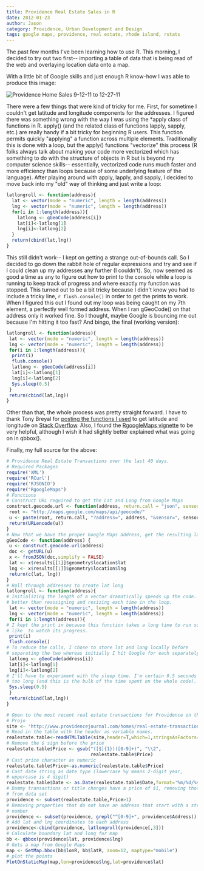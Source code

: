 ```yaml
---
title: Providence Real Estate Sales in R
date: 2012-01-23
author: Jason
category: Providence, Urban Development and Design
tags: google maps, providence, real estate, rhode island, rstats
---
```


The past few months I've been learning how to use R. This morning, I decided to try out two first-- importing a table of data that is being read of the web and overlaying location data onto a map.

With a little bit of Google skills and just enough R know-how I was able to produce this image:

![Providence Home Sales 9-12-11 to 12-27-11][]

There were a few things that were kind of tricky for me. First, for sometime I couldn't get latitude and longitude components for the addresses. I figured there was something wrong with the way I was using the \*apply class of functions in R. apply() (and the related class of functions lapply, sapply, etc.) are really handy if a bit tricky for beginning R users. This function permits quickly "applying" a function across multiple elements. Traditionally this is done with a loop, but the apply() functions "vectorize" this process (R folks always talk about making your code more vectorized which has something to do with the structure of objects in R but is beyond my computer science skills-- essentially, vectorized code runs much faster and more efficiency than loops because of some underlying feature of the language). After playing around with apply, lapply, and sapply, I decided to move back into my "old" way of thinking and just write a loop:

```r
latlongroll <- function(address){
  lat <- vector(mode = "numeric", length = length(address))
  lng <- vector(mode = "numeric", length = length(address))
  for(i in 1:length(address)){
    latlong <- gGeoCode(address[i])
    lat[i]<-latlong[1]
    lng[i]<-latlong[2]
  }
  return(cbind(lat,lng))
} 
```

This still didn't work-- I kept on getting a strange out-of-bounds call. So I decided to go down the rabbit hole of regular expressions and try and see if I could clean up my addresses any further (I couldn't). So, now seemed as good a time as any to figure out how to print to the console while a loop is running to keep track of progress and where exactly my function was stopped. This turned out to be a bit tricky because I didn't know you had to include a tricky line, `r flush.console()` in order to get the prints to work. When I figured this out I found out my loop was being caught on my 7th element, a perfectly well formed address. When I ran gGeoCode() on that address only it worked fine. So I thought, maybe Google is bouncing me out because I'm hitting it too fast? And bingo, the final (working version):

```r
latlongroll <- function(address){
 lat <- vector(mode = "numeric", length = length(address))
 lng <- vector(mode = "numeric", length = length(address))
 for(i in 1:length(address)){
  print(i)
  flush.console()
  latlong <- gGeoCode(address[i])
  lat[i]<-latlong[1]
  lng[i]<-latlong[2]
  Sys.sleep(0.5)
 }
 return(cbind(lat,lng))
}
```

Other than that, the whole process was pretty straight forward. I have to thank Tony Breyal for [posting the functions I used][] to get latitude and longitude on [Stack Overflow][]. Also, I found the [RgoogleMaps vignette][] to be very helpful, although I wish it had slightly better explained what was going on in qbbox().

Finally, my full source for the above:

```r
# Providence Real Estate Transactions over the last 40 days.
# Required Packages
require('XML')
require('RCurl')
require('RJSONIO')
require("RgoogleMaps")
# Functions
# Construct URL required to get the Lat and Long from Google Maps
construct.geocode.url <- function(address, return.call = "json", sensor = "false"   ) {
 root <- "http://maps.google.com/maps/api/geocode/"
 u <- paste(root, return.call, "?address=", address, "&sensor=", sensor, sep = ""   )
 return(URLencode(u))
}
# Now that we have the proper Google Maps address, get the resulting latitude     and longitude
gGeoCode <- function(address) {
 u <- construct.geocode.url(address)
 doc <- getURL(u)
 x <- fromJSON(doc,simplify = FALSE)
 lat <- x$results[[1]]$geometry$location$lat
 lng <- x$results[[1]]$geometry$location$lng
 return(c(lat, lng))
}
# Roll through addresses to create lat long
latlongroll <- function(address){
# Initializing the length of a vector dramatically speeds up the code. Far 
# better than reassigning and resizing each time in the loop.
 lat <- vector(mode = "numeric", length = length(address))
 lng <- vector(mode = "numeric", length = length(address))
 for(i in 1:length(address)){
# I kept the print in because this function takes a long time to run so I 
# like  to watch its progress.
 print(i)
 flush.console()
# To reduce the calls, I chose to store lat and long locally before 
# separating the two whereas initially I hit Google for each separately
 latlong <- gGeoCode(address[i])
 lat[i]<-latlong[1]
 lng[i]<-latlong[2]
# I'll have to experiment with the sleep time. I'm certain 0.5 seconds is 
# too long (and this is the bulk of the time spent on the whole code).
 Sys.sleep(0.5)
 }
 return(cbind(lat,lng))
}

# Open to the most recent real estate transactions for Providence on the 
# Projo
site <- 'http://www.providencejournal.com/homes/real-estate-transactions/assets/pages/real-estate-transactions-providence.htm'
# Read in the table with the header as variable names.
realestate.table<-readHTMLTable(site,header=T,which=1,stringsAsFactors=F)
# Remove the $ sign before the price
realestate.table$Price <- gsub("([$]{1})([0-9]+)", "\\2", 
                               realestate.table$Price)
# Cast price character as numeric
realestate.table$Price<-as.numeric(realestate.table$Price)
# Cast date string as date type (lowercase %y means 2-digit year, 
# uppercase is 4 digit)
realestate.table$Date <- as.Date(realestate.table$Date,format='%m/%d/%y')
# Dummy transactions or title changes have a price of $1, removing those 
# from data set
providence <- subset(realestate.table,Price>1)
# Removing properties that do not have an address that start with a street 
# number
providence <- subset(providence, grepl("^[0-9]+", providence$Address))
# Add lat and lng coordinates to each address
providence<-cbind(providence, latlongroll(providence[,3]))
# Calculate boundary lat and long for map
bb <- qbbox(providence$lat, providence$lng)
# Gets a map from Google Maps
map <- GetMap.bbox(bb$lonR, bb$latR, zoom=12, maptype="mobile")
# plot the points
PlotOnStaticMap(map,lon=providence$lng,lat=providence$lat)
```


[Providence Home Sales 9-12-11 to 12-27-11]: /img/homesales.png
  "Providence Home Sales 9-12-11 to 12-27-11"
[posting the functions I used]: http://stackoverflow.com/questions/3257441/geocoding-in-r-with-google-maps
[Stack Overflow]: http://stackoverflow.com/
[RgoogleMaps vignette]: http://cran.r-project.org/web/packages/RgoogleMaps/vignettes/RgoogleMaps-intro.pdf
